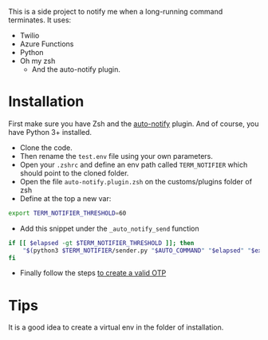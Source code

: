 This is a side project to notify me when a long-running command terminates.
It uses: 
- Twilio
- Azure Functions
- Python
- Oh my zsh 
    - And the auto-notify plugin.

Installation
===========

First make sure you have Zsh and the [auto-notify](https://github.com/MichaelAquilina/zsh-auto-notify) plugin. And of course, you have Python 3+ installed.

- Clone the code.
- Then rename the `test.env` file using your own parameters.
- Open your `.zshrc` and define an env path called `TERM_NOTIFIER` which should point to the cloned folder.
- Open the file `auto-notify.plugin.zsh` on the customs/plugins folder of zsh
- Define at the top a new var:
```zsh
export TERM_NOTIFIER_THRESHOLD=60
```
- Add this snippet under the `_auto_notify_send` function
```zsh
if [[ $elapsed -gt $TERM_NOTIFIER_THRESHOLD ]]; then
    "$(python3 $TERM_NOTIFIER/sender.py "$AUTO_COMMAND" "$elapsed" "$exit_code" )"
fi
```

- Finally follow the steps [to create a valid OTP](https://pyotp.readthedocs.io/en/latest/)

Tips
===
It is a good idea to create a virtual env in the folder of installation.
